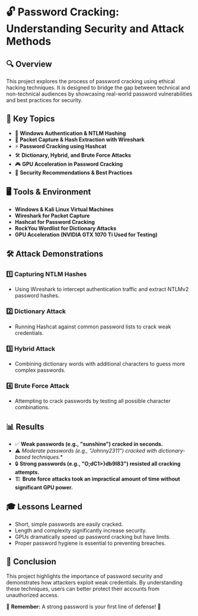 # 🔓 Password Cracking: Understanding Security and Attack Methods  

## 🔍 Overview  
This project explores the process of password cracking using ethical hacking techniques. It is designed to bridge the gap between technical and non-technical audiences by showcasing real-world password vulnerabilities and best practices for security.  

## 📌 Key Topics  
- 🔑 **Windows Authentication & NTLM Hashing**  
- 📡 **Packet Capture & Hash Extraction with Wireshark**  
- ⚡ **Password Cracking using Hashcat**  
- 🛠️ **Dictionary, Hybrid, and Brute Force Attacks**  
- 🎮 **GPU Acceleration in Password Cracking**  
- 🔐 **Security Recommendations & Best Practices**  

## 🖥️ Tools & Environment  
-  **Windows & Kali Linux Virtual Machines**  
-  **Wireshark for Packet Capture**  
-  **Hashcat for Password Cracking**  
-  **RockYou Wordlist for Dictionary Attacks**  
-  **GPU Acceleration (NVIDIA GTX 1070 Ti Used for Testing)**  

## 🛠️ Attack Demonstrations  
### 1️⃣ Capturing NTLM Hashes  
- Using Wireshark to intercept authentication traffic and extract NTLMv2 password hashes.  

### 2️⃣ Dictionary Attack  
- Running Hashcat against common password lists to crack weak credentials.  

### 3️⃣ Hybrid Attack  
- Combining dictionary words with additional characters to guess more complex passwords.  

### 4️⃣ Brute Force Attack  
- Attempting to crack passwords by testing all possible character combinations.  

## 📊 Results  
- ✅ **Weak passwords (e.g., "sunshine") cracked in seconds.**  
- ⚠️ **Moderate passwords (e.g., "Johnny2311*") cracked with dictionary-based techniques.**  
- 🔒 **Strong passwords (e.g., "O;dC1>}db9I83") resisted all cracking attempts.**  
- 🏗️ **Brute force attacks took an impractical amount of time without significant GPU power.**  

## 🎓 Lessons Learned  
- Short, simple passwords are easily cracked.  
- Length and complexity significantly increase security.  
- GPUs dramatically speed up password cracking but have limits.  
- Proper password hygiene is essential to preventing breaches.  

## 🏁 Conclusion  
This project highlights the importance of password security and demonstrates how attackers exploit weak credentials. By understanding these techniques, users can better protect their accounts from unauthorized access.  

🔹 **Remember:** A strong password is your first line of defense! 🔹  
